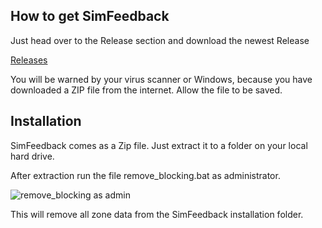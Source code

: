 ## How to get SimFeedback

Just head over to the Release section and download the newest Release

[Releases](../releases)

You will be warned by your virus scanner or Windows, because you have downloaded a ZIP file from the internet.
Allow the file to be saved.

## Installation

SimFeedback comes as a Zip file. Just extract it to a folder on your local hard drive.

After extraction run the file remove_blocking.bat as administrator.

![remove_blocking as admin](../master/Docs/01_install.png)

This will remove all zone data from the SimFeedback installation folder.
